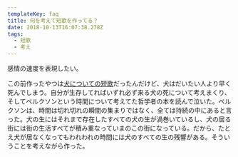 ```yaml
---
templateKey: faq
title: 何を考えて短歌を作ってる？
date: 2018-10-13T16:07:38.278Z
tags:
  - 短歌
  - 考え
---
```

感情の速度を表現したい。

この前作ったやつは[犬についての短歌](https://note.mu/quaijiu/n/nbd06d632d5cd)だったんだけど、犬はだいたい人より早く死んでしまう。自分が生存してればいずれ必ず来る犬の死について考えまくり、そしてベルクソンという時間について考えてた哲学者の本を読んで泣いた。ベルクソンは、時間は切れ切れの瞬間の集まりではなく、全ては持続の中にあると言った。犬の生にはそれまで存在したすべての犬の生が渦巻いているし、犬の居る街には街の生活すべてが積み重なっていまのこの街になっている。だから、たとえ犬が居なくなってもわれわれの時間には犬のすべての生の残響がある。そういうことを考えながら作った。
